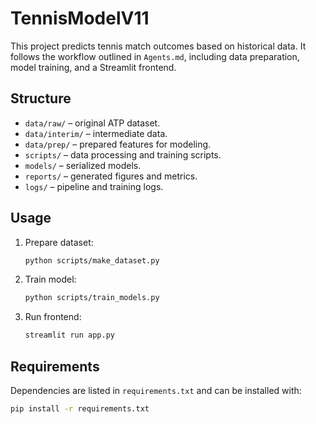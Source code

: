 # TennisModelV11

This project predicts tennis match outcomes based on historical data. It follows the workflow outlined in `Agents.md`, including data preparation, model training, and a Streamlit frontend.

## Structure

- `data/raw/` – original ATP dataset.
- `data/interim/` – intermediate data.
- `data/prep/` – prepared features for modeling.
- `scripts/` – data processing and training scripts.
- `models/` – serialized models.
- `reports/` – generated figures and metrics.
- `logs/` – pipeline and training logs.

## Usage

1. Prepare dataset:
   ```bash
   python scripts/make_dataset.py
   ```
2. Train model:
   ```bash
   python scripts/train_models.py
   ```
3. Run frontend:
   ```bash
   streamlit run app.py
   ```

## Requirements

Dependencies are listed in `requirements.txt` and can be installed with:

```bash
pip install -r requirements.txt
```

